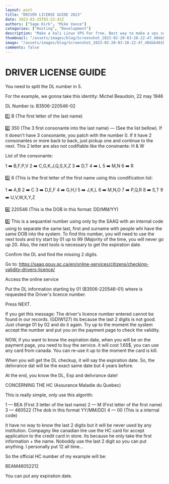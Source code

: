 ```yaml
---
layout: post
title: "DRIVER LICENSE GUIDE 2023"
date: 2023-03-25T03:22:42Z
authors: ["Sage Kirk", "Mike Vance"]
categories: ["Hosting", "Development"]
description: "Make a kali Linux VPS For free, Best way to make a vps server free OS Kali Linux."
thumbnail: "/assets/images/blog/Screenshot_2023-02-20-03-28-22-47_40deb401b9ffe8e1df2f1cc5ba480b12.jpg"
image: "/assets/images/blog/Screenshot_2023-02-20-03-28-22-47_40deb401b9ffe8e1df2f1cc5ba480b12.jpg"
comments: false
---
```


# DRIVER LICENSE GUIDE

You need to split the DL number in 5.

For the example, we gonna take this identity: Michel Beaudoin, 22 may 1946

DL Number is: B3506-220546-02

1️⃣ B (The first letter of the last name)

2️⃣ 350 (The 3 first consonante into the last name) — (See the list bellow). If it doesn't have 3 consonante, you patch with the number 0. If it have 2 consonantes or more back to back, just pickup one and continue to the next. This 2 letter are also not codifiable like the consinante: H & W

List of the consonante:

1 ➡️ B,F,P,V
2 ➡️ C,G,K,J,Q,S,X,Z
3 ➡️ D,T
4 ➡️ L
5 ➡️ M,N
6 ➡️ R

3️⃣ 6 (This is the first letter of the first name using this condification list:

1 ➡️ A,B
2 ➡️ C
3 ➡️ D,E,F
4 ➡️ G,H,I
5 ➡️ J,K,L
6 ➡️ M,N,O
7 ➡️ P,Q,R
8 ➡️ S,T
9 ➡️ U,V,W,X,Y,Z

4️⃣ 220546 (This is the DOB in this format: DD/MM/YY)

5️⃣ This is a sequantiel number using only by the SAAQ with an internal code using to separate the same last, first and surname with people whi have the same DOB into the system. To find this number, you will need to use the next tools and try start by 01 up to 99 (Majority of the time, you will never go up 20. Also, the next tools is necessary to get the expiration date.


Confirm the DL and find the missing 2 digits.

Go to: https://saaq.gouv.qc.ca/en/online-services/citizens/checking-validity-drivers-licence/

Access the online service

Put the DL information starting by 01 (B3506-220546-01) where is requested the Driver's licence number.

Press NEXT.

If you get this message: The driver's licence number entered cannot be found in our records. (GDIW127) its because the last 2 digits is not good. Just change 01 by 02 and do it again. Try up to the moment the system accept the number and put you on the payment page to check the validity.

NOW, if you want to know the expiration date, when you will be on the payment page, you need to buy the service. it will cost 1.65$, you can use any card from canada. You can re-use it up to the moment the card is kill.

When you will get the DL checkup, it will say the expiration date. So, the delivrance dat will be the exact same date but 4 years before.

At the end, you know the DL, Exp and delivrance date!

CONCERNING THE HC (Assurance Maladie du Quebec)

This is really simple, only use this algorith:

1 — BEA (First 3 letter of the last name)
2 — M (First letter of the first name)
3 — 460522 (The dob in this format YY/MM/DD)
4 — 00 (This is a internal code)

It have no way to know the last 2 digits but it will be never used by any institution. Compagny like canadian tire use the HC card for accept application to the credit card in store. Its because he only take the first information + the name. Noboddy use the last 2 digit so you can put anything. I personally put 12 all time...

So the official HC number of my example will be:

BEAM46052212

You can put any expiration date.